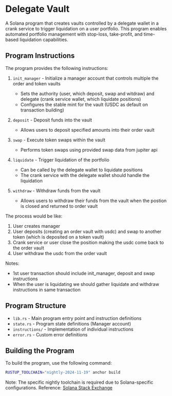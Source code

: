 # Delegate Vault

A Solana program that creates vaults controlled by a delegate wallet in a crank service to trigger liquidation on a user portfolio. This program enables automated portfolio management with stop-loss, take-profit, and time-based liquidation capabilities.

## Program Instructions

The program provides the following instructions:

1. `init_manager` - Initialize a manager account that controls multiple the order and token vaults
   - Sets the authority (user, which deposit, swap and witdraw) and delegate (crank service wallet, which liquidate positions)
   - Configures the stable mint for the vault (USDC as default on transaction building)

2. `deposit` - Deposit funds into the vault
   - Allows users to deposit specified amounts into their order vault

3. `swap` - Execute token swaps within the vault
   - Performs token swaps using provided swap data from jupiter api

4. `liquidate` - Trigger liquidation of the portfolio
   - Can be called by the delegate wallet to liquidate positions
   - The crank service with the delegate wallet should handle the liquidation

5. `withdraw` - Withdraw funds from the vault
   - Allows users to withdraw their funds from the vault when the postion is closed and returned to order vault

The process would be like:
1. User creates manager
2. User deposits (creating an order vault with usdc) and swap to another token (which is deposited on a token vault)
3. Crank service or user close the position making the usdc come back to the order vault
4. User withdraw the usdc from the order vault

Notes: 
- 1st user transaction should include init_manager, deposit and swap instructions
- When the user is liquidating we should gather liquidate and withdraw instructions in same transaction

## Program Structure

- `lib.rs` - Main program entry point and instruction definitions
- `state.rs` - Program state definitions (Manager account)
- `instructions/` - Implementation of individual instructions
- `error.rs` - Custom error definitions

## Building the Program

To build the program, use the following command:

```bash
RUSTUP_TOOLCHAIN="nightly-2024-11-19" anchor build
```

Note: The specific nightly toolchain is required due to Solana-specific configurations. Reference: [Solana Stack Exchange](https://solana.stackexchange.com/questions/17777/unexpected-cfg-condition-value-solana)